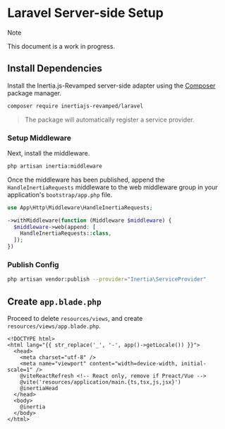 # Laravel Server-side Setup

> [!NOTE]
> This document is a work in progress.

## Install Dependencies

Install the Inertia.js-Revamped server-side adapter using the [Composer](https://getcomposer.org/) package manager.

```sh
composer require inertiajs-revamped/laravel
```

> The package will automatically register a service provider.

### Setup Middleware

Next, install the middleware.

```sh
php artisan inertia:middleware
```

Once the middleware has been published, append the `HandleInertiaRequests` middleware to the web middleware group in your application's `bootstrap/app.php` file.

```php
use App\Http\Middleware\HandleInertiaRequests;

->withMiddleware(function (Middleware $middleware) {
  $middleware->web(append: [
    HandleInertiaRequests::class,
  ]);
})
```

### Publish Config

```sh
php artisan vendor:publish --provider="Inertia\ServiceProvider"
```

## Create `app.blade.php`

Proceed to delete `resources/views`, and create `resources/views/app.blade.php`.

```blade
<!DOCTYPE html>
<html lang="{{ str_replace('_', '-', app()->getLocale()) }}">
  <head>
    <meta charset="utf-8" />
    <meta name="viewport" content="width=device-width, initial-scale=1" />
    @viteReactRefresh <!-- React only, remove if Preact/Vue -->
    @vite('resources/application/main.{ts,tsx,js,jsx}')
    @inertiaHead
  </head>
  <body>
    @inertia
  </body>
</html>
```

